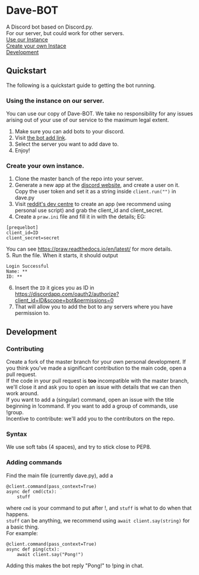 # Dave-BOT
A Discord bot based on Discord.py.  
For our server, but could work for other servers.  
[Use our Instance](https://github.com/EyelessJonny/Dave-BOT/blob/master/README.md/Usingtheinstanceonourserver)  
[Create your own Instace](https://github.com/EyelessJonny/Dave-BOT/blob/master/README.md/Createyourowninstance)  
[Development](https://github.com/EyelessJonny/Dave-BOT/blob/master/README.md/DDevelopment)
## Quickstart  
The following is a quickstart guide to getting the bot running.  
### Using the instance on our server.  
You can use our copy of Dave-BOT. We take no responsibility for any issues arising out of your use of our service to the maximum legal extent.  
1. Make sure you can add bots to your discord.
2. Visit [the bot add link](https://discordapp.com/oauth2/authorize?client_id=321704542406443009&scope=bot&permissions=0).  
3. Select the server you want to add dave to.  
4. Enjoy!  

### Create your own instance.
1. Clone the master banch of the repo into your server.  
2. Generate a new app at the [discord website](https://discordapp.com/developers/applications/me), and create a user on it. Copy the  user token and set it as a string inside ```client.run("")``` in dave.py  
3. Visit [reddit's dev centre](https://reddit.com/prefs/apps/) to create an app (we recommend using personal use script) and grab the client_id and client_secret.  
4. Create a ```praw.ini``` file and fill it in with the details; EG:
```
[prequelbot]
client_id=ID
client_secret=secret
```
You can see https://praw.readthedocs.io/en/latest/ for more details.  
5. Run the file. When it starts, it should output
```
Login Successful
Name: **
ID: **
```  
6. Insert the ```ID``` it gices you as ID in https://discordapp.com/oauth2/authorize?client_id=ID&scope=bot&permissions=0  
7. That will allow you to add the bot to any servers where you have permission to.

## Development  
### Contributing  
Create a fork of the master branch for your own personal development. If you think you've made a significant contribution to the main code, open a pull request.  
If the code in your pull request is **too** incompatible with the master branch, we'll close it and ask you to open an issue with details that we can then work around.  
If you want to add a (singular) command, open an issue with the title beginning in !command. If you want to add a group of commands, use !group.  
Incentive to contribute: we'll add you to the contributors on the repo.  
### Syntax  
We use soft tabs (4 spaces), and try to stick close to PEP8.  
### Adding commands  
Find the main file (currently dave.py), add a  
```
@client.command(pass_context=True)
async def cmd(ctx):
    stuff
```   
where ```cmd``` is your command to put after !, and ```stuff``` is what to do when that happens.   
```stuff``` can be anything, we recommend using ```await client.say(string)``` for a basic thing.  
For example:  
```
@client.command(pass_context=True)
async def ping(ctx):
    await client.say("Pong!")
```  
Adding this makes the bot reply "Pong!" to !ping in chat.  
